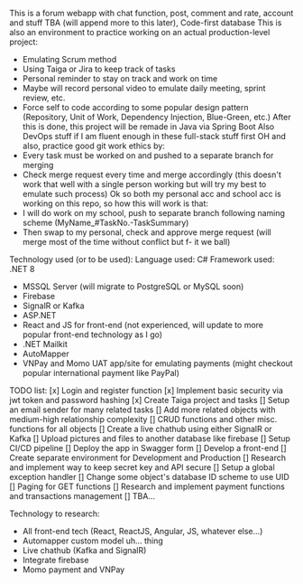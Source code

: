 This is a forum webapp with chat function, post, comment and rate, account and stuff TBA (will append more to this later), Code-first database
This is also an environment to practice working on an actual production-level project:
+ Emulating Scrum method
+ Using Taiga or Jira to keep track of tasks
+ Personal reminder to stay on track and work on time
+ Maybe will record personal video to emulate daily meeting, sprint review, etc.
+ Force self to code according to some popular design pattern (Repository, Unit of Work, Dependency Injection, Blue-Green, etc.)
After this is done, this project will be remade in Java via Spring Boot
Also DevOps stuff if I am fluent enough in these full-stack stuff first
OH and also, practice good git work ethics by:
+ Every task must be worked on and pushed to a separate branch for merging
+ Check merge request every time and merge accordingly
(this doesn't work that well with a single person working but will try my best to emulate such process)
Ok so both my personal acc and school acc is working on this repo, so how this will work is that:
+ I will do work on my school, push to separate branch following naming scheme (MyName_#TaskNo.-TaskSummary)
+ Then swap to my personal, check and approve merge request (will merge most of the time without conflict but f- it we ball)

Technology used (or to be used):
Language used: C#
Framework used: .NET 8
- MSSQL Server (will migrate to PostgreSQL or MySQL soon)
- Firebase
- SignalR or Kafka
- ASP.NET
- React and JS for front-end (not experienced, will update to more popular front-end technology as I go)
- .NET Mailkit
- AutoMapper
- VNPay and Momo UAT app/site for emulating payments (might checkout popular international payment like PayPal)

TODO list:
[x] Login and register function
[x] Implement basic security via jwt token and password hashing
[x] Create Taiga project and tasks
[] Setup an email sender for many related tasks
[] Add more related objects with medium-high relationship complexity 
[] CRUD functions and other misc. functions for all objects
[] Create a live chathub using either SignalR or Kafka
[] Upload pictures and files to another database like firebase
[] Setup CI/CD pipeline
[] Deploy the app in Swagger form
[] Develop a front-end 
[] Create separate environment for Development and Production
[] Research and implement way to keep secret key and API secure
[] Setup a global exception handler
[] Change some object's database ID scheme to use UID
[] Paging for GET functions
[] Research and implement payment functions and transactions management
[] TBA...

Technology to research:
+ All front-end tech (React, ReactJS, Angular, JS, whatever else...)
+ Automapper custom model uh... thing
+ Live chathub (Kafka and SignalR)
+ Integrate firebase
+ Momo payment and VNPay
